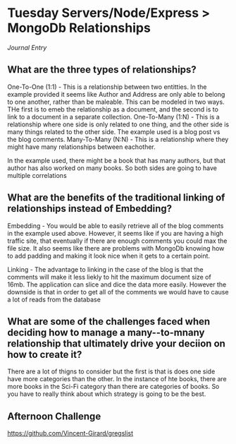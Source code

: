 # Tuesday Servers/Node/Express > MongoDb Relationships
_Journal Entry_

## What are the three types of relationships?

 One-To-One (1:1) - This is a relationship between two entitties. In the example provided it seems like Author and Address are only able to belong to one another, rather than be maleable. This can be modeled in two ways. THe first is to emeb the relationship as a document, and the second is to link to a document in a separate collection. 
 One-To-Many (1:N) - This is a relationship where one side is only related to one thing, and the other side is many things related to the other side. The example used is a blog post vs the blog comments. 
 Many-To-Many (N:N) - This is a relationship where they might have many relationships between eachother. 

 In the example used, there might be a book that has many authors, but that author has also worked on many books. So both sides are going to have multiple correlations 

 ## What are the benefits of the traditional linking of relationships instead of Embedding?

Embedding - You would be able to easily retrieve all of the blog comments in the example used above. However, it seems like if you are having a high traffic site, that eventually if there are enough comments you could max the file size. It also seems like there are problems with MongoDb knowing how to add padding and making it look nice when it gets to a certain point. 

Linking - The advantage to linking in the case of the blog is that the comments will make it less liekly to hit the maximum document size of 16mb. The application can slice and dice the data more easily. However the downside is that in order to get all of the comments we would have to cause a lot of reads from the database 
 

 ## What are some of the challenges faced when deciding how to manage a many--to-mnany relationship that ultimately drive your deciion on how to create it? 
There are a lot of thigns to consider but the first is that is does one side have more categories than the other. In the instance of hte books, there are more books in the Sci-Fi category than there are categories of books. So you have to really think about which strategy is going to be the best. 




## Afternoon Challenge

https://github.com/Vincent-Girard/gregslist





